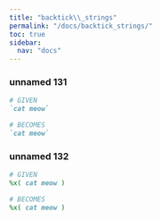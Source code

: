 ```yaml
---
title: "backtick\\_strings"
permalink: "/docs/backtick_strings/"
toc: true
sidebar:
  nav: "docs"
---
```

### unnamed 131
```ruby
# GIVEN
`cat meow`
```
```ruby
# BECOMES
`cat meow`
```
### unnamed 132
```ruby
# GIVEN
%x( cat meow )
```
```ruby
# BECOMES
%x( cat meow )
```
